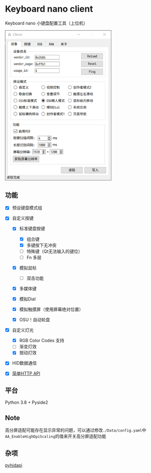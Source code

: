 # Keyboard nano client

Keyboard nano 小键盘配置工具（上位机）

<img src="./IMG/1.png" width="350"/>

## 功能

- [x] 预设键盘模式组

- [x] 自定义按键

  - [x] 标准键盘按键
    - [x] 组合键
    - [x] 多键按下无冲突
    - [ ] 特殊键（Qt无法输入的键位）
    - [ ] Fn 多层
  - [x] 模拟鼠标
    - [ ] 双击功能
  - [x] 多媒体键

  - [x] 模拟Dial
  - [x] 模拟触摸屏（使用屏幕绝对位置）
  - [x] OSU！自动轮盘

- [x] 自定义灯光

  - [x] RGB Color Codes 支持
  - [ ] 渐变灯效
  - [X] 按动灯效

- [x] HID数据通信

- [x] [简单HTTP API](./simple_api.py) 

## 平台

Python 3.8 + Pyside2

## Note

高分屏适配可能存在显示异常的问题，可以通过修改`./Data/config.yaml`中 `AA_EnableHighDpiScaling`的值来开关高分屏适配功能

## 杂项

[pyhidapi](https://github.com/apmorton/pyhidapi)

